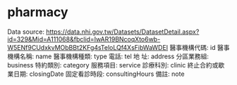 # pharmacy
Data source: https://data.nhi.gov.tw/Datasets/DatasetDetail.aspx?id=329&Mid=A111068&fbclid=IwAR19BNcoqXto6wb-W5ENf9CUdxkvMObBBt2KFg4sTeloLQf4XsFibWaWDEI
醫事機構代碼: id
醫事機構名稱: name
醫事機構種類: type
電話: tel
地 址: address
分區業務組: business
特約類別: category
服務項目: service
診療科別: clinic
終止合約或歇業日期: closingDate
固定看診時段: consultingHours
備註: note
